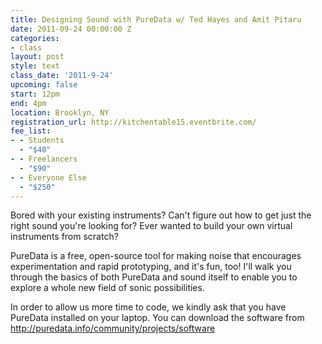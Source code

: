 ```yaml
---
title: Designing Sound with PureData w/ Ted Hayes and Amit Pitaru
date: 2011-09-24 00:00:00 Z
categories:
- class
layout: post
style: text
class_date: '2011-9-24'
upcoming: false
start: 12pm
end: 4pm
location: Brooklyn, NY
registration_url: http://kitchentable15.eventbrite.com/
fee_list:
- - Students
  - "$40"
- - Freelancers
  - "$90"
- - Everyone Else
  - "$250"
---
```


Bored with your existing instruments?  Can't figure out how to get just the right sound you're looking for?  Ever wanted to build your own virtual instruments from scratch?

PureData is a free, open-source tool for making noise that encourages experimentation and rapid prototyping, and it's fun, too!  I'll walk you through the basics of both PureData and sound itself to enable you to explore a whole new field of sonic possibilities.

In order to allow us more time to code, we kindly ask that you have PureData installed on your laptop. You can download the software from <a href="http://puredata.info/community/projects/software">http://puredata.info/community/projects/software</a> 
